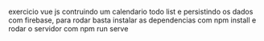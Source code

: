 exercicio vue js contruindo um calendario todo list e persistindo os dados com firebase, para rodar basta instalar as dependencias com npm install e rodar o servidor com npm run serve
